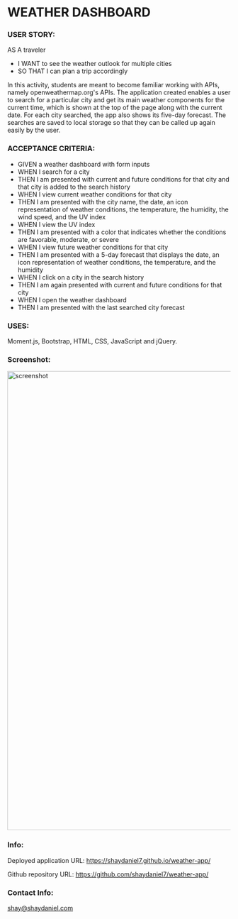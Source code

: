 # WEATHER DASHBOARD


### USER STORY:


AS A traveler
* I WANT to see the weather outlook for multiple cities
* SO THAT I can plan a trip accordingly


In this activity, students are meant to become familiar working with APIs, namely openweathermap.org's APIs. The application created enables a user to search for a particular city and get its main weather components for the current time, which is shown at the top of the page along with the current date. For each city searched, the app also shows its five-day forecast. The searches are saved to local storage so that they can be called up again easily by the user.


### ACCEPTANCE CRITERIA:


* GIVEN a weather dashboard with form inputs
* WHEN I search for a city
* THEN I am presented with current and future conditions for that city and that city is added to the search history
* WHEN I view current weather conditions for that city
* THEN I am presented with the city name, the date, an icon representation of weather conditions, the temperature, the humidity, the wind speed, and the UV index
* WHEN I view the UV index
* THEN I am presented with a color that indicates whether the conditions are favorable, moderate, or severe
* WHEN I view future weather conditions for that city
* THEN I am presented with a 5-day forecast that displays the date, an icon representation of weather conditions, the temperature, and the humidity
* WHEN I click on a city in the search history
* THEN I am again presented with current and future conditions for that city
* WHEN I open the weather dashboard
* THEN I am presented with the last searched city forecast


### USES:


Moment.js, Bootstrap, HTML, CSS, JavaScript and jQuery.

### Screenshot:
<img width="1035" alt="screenshot" src="https://user-images.githubusercontent.com/67557233/93553407-be4d5000-f927-11ea-860b-9f90df46592e.png">



### Info:

Deployed application URL: https://shaydaniel7.github.io/weather-app/

Github repository URL: https://github.com/shaydaniel7/weather-app/

### Contact Info:

shay@shaydaniel.com


